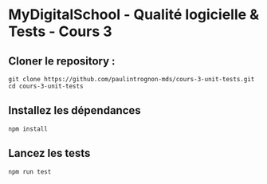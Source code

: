 # MyDigitalSchool - Qualité logicielle & Tests - Cours 3

## Cloner le repository :

```
git clone https://github.com/paulintrognon-mds/cours-3-unit-tests.git
cd cours-3-unit-tests
```

## Installez les dépendances

```
npm install
```

## Lancez les tests

```
npm run test
```
